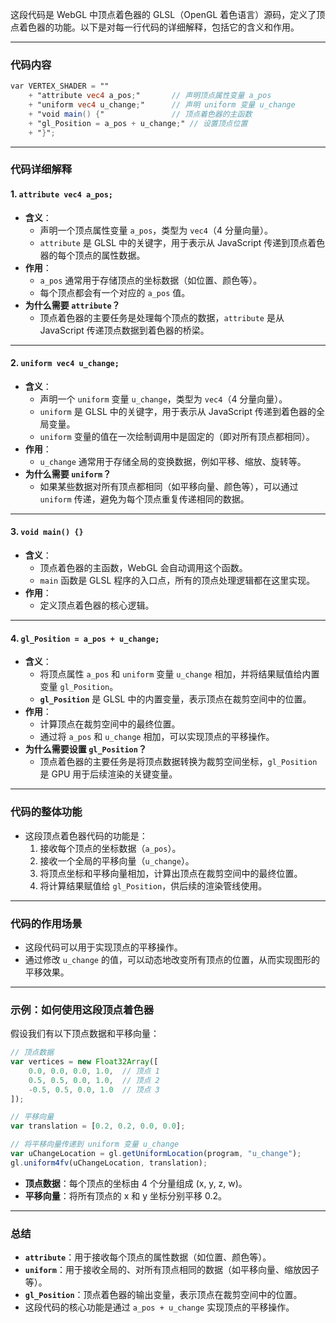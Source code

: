 这段代码是 WebGL 中顶点着色器的 GLSL（OpenGL 着色语言）源码，定义了顶点着色器的功能。以下是对每一行代码的详细解释，包括它的含义和作用。

---

### **代码内容**
```glsl
var VERTEX_SHADER = ""
    + "attribute vec4 a_pos;"       // 声明顶点属性变量 a_pos
    + "uniform vec4 u_change;"      // 声明 uniform 变量 u_change
    + "void main() {"               // 顶点着色器的主函数
    + "gl_Position = a_pos + u_change;" // 设置顶点位置
    + "}";
```

---

### **代码详细解释**

#### **1. `attribute vec4 a_pos;`**
- **含义**：
  - 声明一个顶点属性变量 `a_pos`，类型为 `vec4`（4 分量向量）。
  - `attribute` 是 GLSL 中的关键字，用于表示从 JavaScript 传递到顶点着色器的每个顶点的属性数据。
- **作用**：
  - `a_pos` 通常用于存储顶点的坐标数据（如位置、颜色等）。
  - 每个顶点都会有一个对应的 `a_pos` 值。
- **为什么需要 `attribute`？**
  - 顶点着色器的主要任务是处理每个顶点的数据，`attribute` 是从 JavaScript 传递顶点数据到着色器的桥梁。

---

#### **2. `uniform vec4 u_change;`**
- **含义**：
  - 声明一个 `uniform` 变量 `u_change`，类型为 `vec4`（4 分量向量）。
  - `uniform` 是 GLSL 中的关键字，用于表示从 JavaScript 传递到着色器的全局变量。
  - `uniform` 变量的值在一次绘制调用中是固定的（即对所有顶点都相同）。
- **作用**：
  - `u_change` 通常用于存储全局的变换数据，例如平移、缩放、旋转等。
- **为什么需要 `uniform`？**
  - 如果某些数据对所有顶点都相同（如平移向量、颜色等），可以通过 `uniform` 传递，避免为每个顶点重复传递相同的数据。

---

#### **3. `void main() {}`**
- **含义**：
  - 顶点着色器的主函数，WebGL 会自动调用这个函数。
  - `main` 函数是 GLSL 程序的入口点，所有的顶点处理逻辑都在这里实现。
- **作用**：
  - 定义顶点着色器的核心逻辑。

---

#### **4. `gl_Position = a_pos + u_change;`**
- **含义**：
  - 将顶点属性 `a_pos` 和 `uniform` 变量 `u_change` 相加，并将结果赋值给内置变量 `gl_Position`。
  - **`gl_Position`** 是 GLSL 中的内置变量，表示顶点在裁剪空间中的位置。
- **作用**：
  - 计算顶点在裁剪空间中的最终位置。
  - 通过将 `a_pos` 和 `u_change` 相加，可以实现顶点的平移操作。
- **为什么需要设置 `gl_Position`？**
  - 顶点着色器的主要任务是将顶点数据转换为裁剪空间坐标，`gl_Position` 是 GPU 用于后续渲染的关键变量。

---

### **代码的整体功能**
- 这段顶点着色器代码的功能是：
  1. 接收每个顶点的坐标数据（`a_pos`）。
  2. 接收一个全局的平移向量（`u_change`）。
  3. 将顶点坐标和平移向量相加，计算出顶点在裁剪空间中的最终位置。
  4. 将计算结果赋值给 `gl_Position`，供后续的渲染管线使用。

---

### **代码的作用场景**
- 这段代码可以用于实现顶点的平移操作。
- 通过修改 `u_change` 的值，可以动态地改变所有顶点的位置，从而实现图形的平移效果。

---

### **示例：如何使用这段顶点着色器**
假设我们有以下顶点数据和平移向量：

```javascript
// 顶点数据
var vertices = new Float32Array([
    0.0, 0.0, 0.0, 1.0,  // 顶点 1
    0.5, 0.5, 0.0, 1.0,  // 顶点 2
    -0.5, 0.5, 0.0, 1.0  // 顶点 3
]);

// 平移向量
var translation = [0.2, 0.2, 0.0, 0.0];

// 将平移向量传递到 uniform 变量 u_change
var uChangeLocation = gl.getUniformLocation(program, "u_change");
gl.uniform4fv(uChangeLocation, translation);
```

- **顶点数据**：每个顶点的坐标由 4 个分量组成 (x, y, z, w)。
- **平移向量**：将所有顶点的 x 和 y 坐标分别平移 0.2。

---

### **总结**
- **`attribute`**：用于接收每个顶点的属性数据（如位置、颜色等）。
- **`uniform`**：用于接收全局的、对所有顶点相同的数据（如平移向量、缩放因子等）。
- **`gl_Position`**：顶点着色器的输出变量，表示顶点在裁剪空间中的位置。
- 这段代码的核心功能是通过 `a_pos + u_change` 实现顶点的平移操作。
